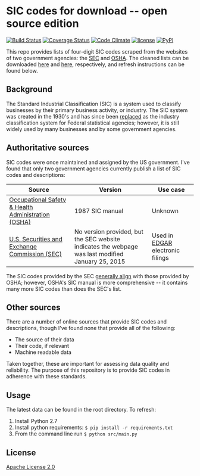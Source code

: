 # SIC codes for download -- open source edition

[![Build Status](https://travis-ci.org/rtlee9/SIC-list.svg?branch=master)](https://travis-ci.org/rtlee9/SIC-list)
[![Coverage Status](https://coveralls.io/repos/github/rtlee9/SIC-list/badge.svg?branch=)](https://coveralls.io/github/rtlee9/SIC-list?branch=)
[![Code Climate](https://codeclimate.com/github/rtlee9/SIC-list/badges/gpa.svg)](https://codeclimate.com/github/rtlee9/SIC-list)
[![license](https://img.shields.io/badge/license-Apache_2.0-blue.svg)](LICENSE)
[![PyPI](https://img.shields.io/badge/python-2.7-blue.svg)](https://www.python.org/download/releases/2.7/)

This repo provides lists of four-digit SIC codes scraped from the websites of two government agencies: the [SEC](https://www.sec.gov/info/edgar/siccodes.htm) and [OSHA](https://www.osha.gov/pls/imis/sic_manual.html). The cleaned lists can be downloaded [here](https://raw.githubusercontent.com/rtlee9/SIC-list/master/sec_combined.csv) and [here](https://raw.githubusercontent.com/rtlee9/SIC-list/master/osha_combined.csv), respectively, and refresh instructions can be found below.

## Background
The Standard Industrial Classification (SIC) is a system used to classify businesses by their primary business activity, or industry. The SIC system was created in the 1930's and has since been [replaced](https://www.census.gov/eos/www/naics/faqs/faqs.html#q8) as the industry classification system for Federal statistical agencies; however, it is still widely used by many businesses and by some government agencies.

## Authoritative sources

SIC codes were once maintained and assigned by the US government. I've found that only two government agencies currently publish a list of SIC codes and descriptions:

| Source | Version | Use case |
| ------ | ------- | -------- |
| [Occupational Safety & Health Administration (OSHA)](https://www.osha.gov/pls/imis/sic_manual.html) | 1987 SIC manual | Unknown |
| [U.S. Securities and Exchange Commission (SEC)](https://www.sec.gov/info/edgar/siccodes.htm) | No version provided, but the SEC website indicates the webpage was last modified January 25, 2015 | Used in [EDGAR](https://www.sec.gov/edgar/searchedgar/companysearch.html) electronic filings |

The SIC codes provided by the SEC [generally align](tests/compare_sic_lists.ipynb) with those provided by OSHA; however, OSHA's SIC manual is more comprehensive -- it contains many more SIC codes than does the SEC's list.

## Other sources

There are a number of online sources that provide SIC codes and descriptions, though I've found none that provide all of the following:
* The source of their data
* Their code, if relevant
* Machine readable data

Taken together, these are important for assessing data quality and reliability. The purpose of this repository is to provide SIC codes in adherence with these standards.

## Usage

The latest data can be found in the root directory. To refresh:

1. Install Python 2.7
1. Install python requirements: `$ pip install -r requirements.txt`
1. From the command line run `$ python src/main.py`

## License
[Apache License 2.0](LICENSE)
